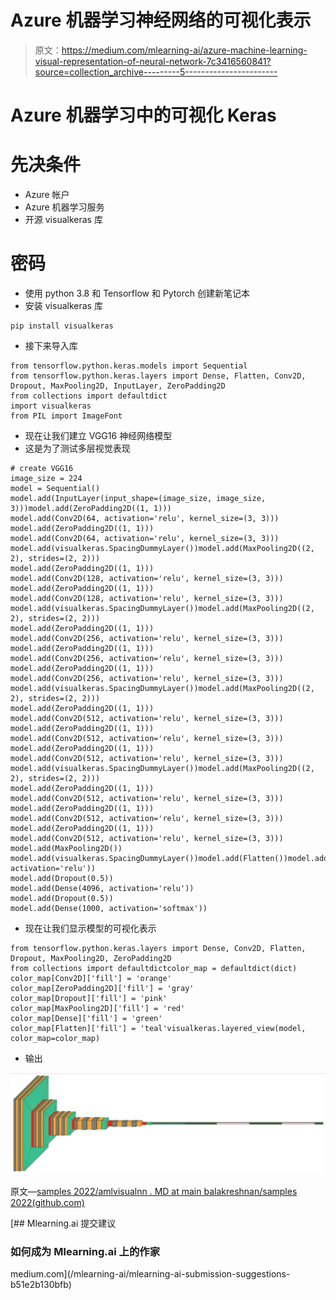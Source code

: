 # Azure 机器学习神经网络的可视化表示

> 原文：<https://medium.com/mlearning-ai/azure-machine-learning-visual-representation-of-neural-network-7c3416560841?source=collection_archive---------5----------------------->

# Azure 机器学习中的可视化 Keras

# 先决条件

*   Azure 帐户
*   Azure 机器学习服务
*   开源 visualkeras 库

# 密码

*   使用 python 3.8 和 Tensorflow 和 Pytorch 创建新笔记本
*   安装 visualkeras 库

```
pip install visualkeras
```

*   接下来导入库

```
from tensorflow.python.keras.models import Sequential
from tensorflow.python.keras.layers import Dense, Flatten, Conv2D, Dropout, MaxPooling2D, InputLayer, ZeroPadding2D
from collections import defaultdict
import visualkeras
from PIL import ImageFont
```

*   现在让我们建立 VGG16 神经网络模型
*   这是为了测试多层视觉表现

```
# create VGG16
image_size = 224
model = Sequential()
model.add(InputLayer(input_shape=(image_size, image_size, 3)))model.add(ZeroPadding2D((1, 1)))
model.add(Conv2D(64, activation='relu', kernel_size=(3, 3)))
model.add(ZeroPadding2D((1, 1)))
model.add(Conv2D(64, activation='relu', kernel_size=(3, 3)))
model.add(visualkeras.SpacingDummyLayer())model.add(MaxPooling2D((2, 2), strides=(2, 2)))
model.add(ZeroPadding2D((1, 1)))
model.add(Conv2D(128, activation='relu', kernel_size=(3, 3)))
model.add(ZeroPadding2D((1, 1)))
model.add(Conv2D(128, activation='relu', kernel_size=(3, 3)))
model.add(visualkeras.SpacingDummyLayer())model.add(MaxPooling2D((2, 2), strides=(2, 2)))
model.add(ZeroPadding2D((1, 1)))
model.add(Conv2D(256, activation='relu', kernel_size=(3, 3)))
model.add(ZeroPadding2D((1, 1)))
model.add(Conv2D(256, activation='relu', kernel_size=(3, 3)))
model.add(ZeroPadding2D((1, 1)))
model.add(Conv2D(256, activation='relu', kernel_size=(3, 3)))
model.add(visualkeras.SpacingDummyLayer())model.add(MaxPooling2D((2, 2), strides=(2, 2)))
model.add(ZeroPadding2D((1, 1)))
model.add(Conv2D(512, activation='relu', kernel_size=(3, 3)))
model.add(ZeroPadding2D((1, 1)))
model.add(Conv2D(512, activation='relu', kernel_size=(3, 3)))
model.add(ZeroPadding2D((1, 1)))
model.add(Conv2D(512, activation='relu', kernel_size=(3, 3)))
model.add(visualkeras.SpacingDummyLayer())model.add(MaxPooling2D((2, 2), strides=(2, 2)))
model.add(ZeroPadding2D((1, 1)))
model.add(Conv2D(512, activation='relu', kernel_size=(3, 3)))
model.add(ZeroPadding2D((1, 1)))
model.add(Conv2D(512, activation='relu', kernel_size=(3, 3)))
model.add(ZeroPadding2D((1, 1)))
model.add(Conv2D(512, activation='relu', kernel_size=(3, 3)))
model.add(MaxPooling2D())
model.add(visualkeras.SpacingDummyLayer())model.add(Flatten())model.add(Dense(4096, activation='relu'))
model.add(Dropout(0.5))
model.add(Dense(4096, activation='relu'))
model.add(Dropout(0.5))
model.add(Dense(1000, activation='softmax'))
```

*   现在让我们显示模型的可视化表示

```
from tensorflow.python.keras.layers import Dense, Conv2D, Flatten, Dropout, MaxPooling2D, ZeroPadding2D
from collections import defaultdictcolor_map = defaultdict(dict)
color_map[Conv2D]['fill'] = 'orange'
color_map[ZeroPadding2D]['fill'] = 'gray'
color_map[Dropout]['fill'] = 'pink'
color_map[MaxPooling2D]['fill'] = 'red'
color_map[Dense]['fill'] = 'green'
color_map[Flatten]['fill'] = 'teal'visualkeras.layered_view(model, color_map=color_map)
```

*   输出

![](img/2e3e562b3ad5c962d4177597896aba66.png)

原文—[samples 2022/amlvisualnn . MD at main balakreshnan/samples 2022(github.com)](https://github.com/balakreshnan/Samples2022/blob/main/AzureMLV2/amlvisualnn.md)

[](/mlearning-ai/mlearning-ai-submission-suggestions-b51e2b130bfb) [## Mlearning.ai 提交建议

### 如何成为 Mlearning.ai 上的作家

medium.com](/mlearning-ai/mlearning-ai-submission-suggestions-b51e2b130bfb)